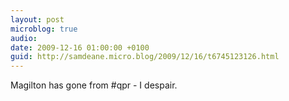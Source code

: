 ```yaml
---
layout: post
microblog: true
audio: 
date: 2009-12-16 01:00:00 +0100
guid: http://samdeane.micro.blog/2009/12/16/t6745123126.html
---
```

Magilton has gone from #qpr - I despair.
